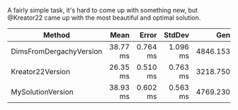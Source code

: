 ﻿A fairly simple task, it's hard to come up with something new, 
but @Kreator22 came up with the most beautiful and optimal solution.

| Method                  | Mean     | Error    | StdDev   | Gen0      | Allocated |
|------------------------ |---------:|---------:|---------:|----------:|----------:|
| DimsFromDergachyVersion | 38.77 ms | 0.764 ms | 1.096 ms | 4846.1538 |  38.68 MB |
| Kreator22Version        | 26.35 ms | 0.510 ms | 0.763 ms | 3218.7500 |  25.85 MB |
| MySolutionVersion       | 38.93 ms | 0.602 ms | 0.563 ms | 4769.2308 |  38.66 MB |